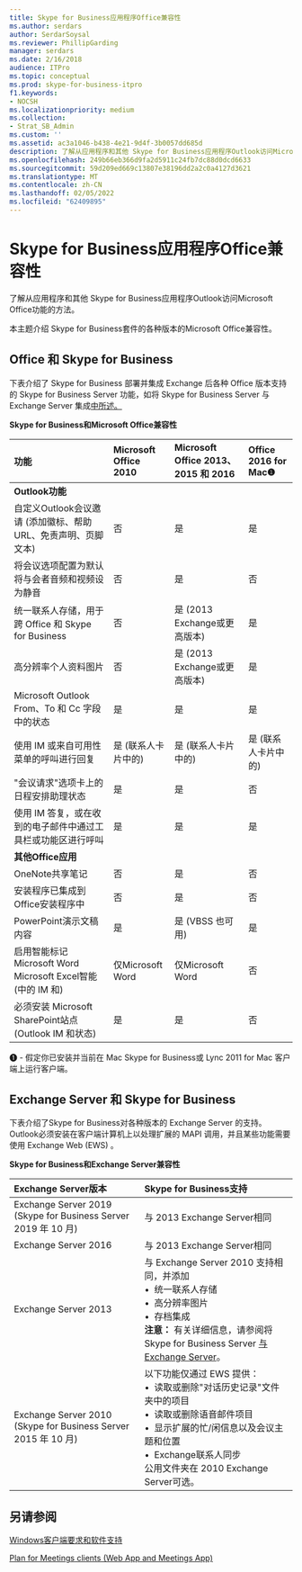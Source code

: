```yaml
---
title: Skype for Business应用程序Office兼容性
ms.author: serdars
author: SerdarSoysal
ms.reviewer: PhillipGarding
manager: serdars
ms.date: 2/16/2018
audience: ITPro
ms.topic: conceptual
ms.prod: skype-for-business-itpro
f1.keywords:
- NOCSH
ms.localizationpriority: medium
ms.collection:
- Strat_SB_Admin
ms.custom: ''
ms.assetid: ac3a1046-b438-4e21-9d4f-3b0057dd685d
description: 了解从应用程序和其他 Skype for Business应用程序Outlook访问Microsoft Office功能的方法。
ms.openlocfilehash: 249b66eb366d9fa2d5911c24fb7dc88d0dcd6633
ms.sourcegitcommit: 59d209ed669c13807e38196dd2a2c0a4127d3621
ms.translationtype: MT
ms.contentlocale: zh-CN
ms.lasthandoff: 02/05/2022
ms.locfileid: "62409895"
---
```

# <a name="skype-for-business-compatibility-with-office-apps"></a>Skype for Business应用程序Office兼容性
 
了解从应用程序和其他 Skype for Business应用程序Outlook访问Microsoft Office功能的方法。
  
本主题介绍 Skype for Business套件的各种版本的Microsoft Office兼容性。 
  
## <a name="office-and-skype-for-business"></a>Office 和 Skype for Business

下表介绍了 Skype for Business 部署并集成 Exchange 后各种 Office 版本支持的 Skype for Business Server 功能，如将 Skype for Business Server 与 Exchange Server 集成[中所述。](../../deploy/integrate-with-exchange-server/integrate-with-exchange-server.md)
  
**Skype for Business和Microsoft Office兼容性**

|**功能**|**Microsoft Office 2010**|**Microsoft Office 2013、2015 和 2016**|**Office 2016 for Mac**&#x2776; |
|:-----|:-----|:-----|:-----|
|**Outlook功能** ||||
|自定义Outlook会议邀请 (添加徽标、帮助 URL、免责声明、页脚文本)   |否  |是   |是|
|将会议选项配置为默认将与会者音频和视频设为静音    |否    |是    |否    |
|统一联系人存储，用于跨 Office 和 Skype for Business    |否    |是 (2013 Exchange或更高版本)     |是    |
|高分辨率个人资料图片    |否    |是 (2013 Exchange或更高版本)     |是    |
|Microsoft Outlook From、To 和 Cc 字段中的状态    |是    |是    |是    |
|使用 IM 或来自可用性菜单的呼叫进行回复    |是 (联系人卡片中的)     |是 (联系人卡片中的)     |是 (联系人卡片中的)     |
|"会议请求"选项卡上的日程安排助理状态    |是    |是    |否    |
|使用 IM 答复，或在收到的电子邮件中通过工具栏或功能区进行呼叫    |是    |是    |是    |
|**其他Office应用**   ||||
|OneNote共享笔记    |否    |是    |否    |
|安装程序已集成到Office安装程序中    |否    |是    |否    |
|PowerPoint演示文稿内容    |是    |是 (VBSS 也可用)     |是    |
|启用智能标记Microsoft Word Microsoft Excel智能 (中的 IM 和)     |仅Microsoft Word    |仅Microsoft Word    |否    |
|必须安装 Microsoft SharePoint站点 (Outlook IM 和状态)     |是    |是    |否    |
   
&#x2776; - 假定你已安装并当前在 Mac Skype for Business或 Lync 2011 for Mac 客户端上运行客户端。
  
## <a name="exchange-server-and-skype-for-business"></a>Exchange Server 和 Skype for Business

下表介绍了Skype for Business对各种版本的 Exchange Server 的支持。 Outlook必须安装在客户端计算机上以处理扩展的 MAPI 调用，并且某些功能需要使用 Exchange Web (EWS) 。
  
**Skype for Business和Exchange Server兼容性**

|**Exchange Server版本**|**Skype for Business支持**|
|:-----|:-----|
|Exchange Server 2019 (Skype for Business Server 2019 年 10 月)  |与 2013 Exchange Server相同    |
|Exchange Server 2016    |与 2013 Exchange Server相同  <br/> |
|Exchange Server 2013  <br/> |与 Exchange Server 2010 支持相同，并添加  <br/>&bull;&nbsp;&nbsp;统一联系人存储  <br/>&bull;&nbsp;&nbsp;高分辨率图片  <br/>&bull;&nbsp;&nbsp;存档集成  <br/> **注意：** 有关详细信息，请参阅将Skype for Business Server [与Exchange Server](../../deploy/integrate-with-exchange-server/integrate-with-exchange-server.md)。  <br/> |
|Exchange Server 2010  <br/> (Skype for Business Server 2015 年 10 月)  |以下功能仅通过 EWS 提供：  <br/>&bull;&nbsp;&nbsp;读取或删除"对话历史记录"文件夹中的项目  <br/>&bull;&nbsp;&nbsp;读取或删除语音邮件项目  <br/>&bull;&nbsp;&nbsp;显示扩展的忙/闲信息以及会议主题和位置  <br/>&bull;&nbsp;&nbsp;Exchange联系人同步  <br/> 公用文件夹在 2010 Exchange Server可选。  <br/> |
   
## <a name="see-also"></a>另请参阅
 
[Windows客户端要求和软件支持](windows-requirements.md)
  
[Plan for Meetings clients (Web App and Meetings App) ](meetings-clients.md)

